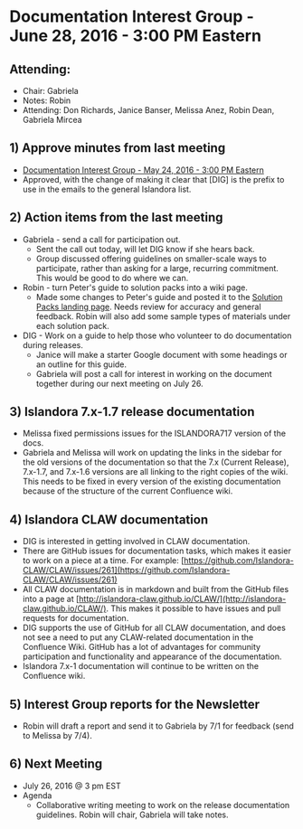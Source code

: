 # Documentation Interest Group - June 28, 2016 - 3:00 PM Eastern

## Attending:

* Chair: Gabriela
* Notes: Robin
* Attending: Don Richards, Janice Banser, Melissa Anez, Robin Dean, Gabriela Mircea


## 1) Approve minutes from last meeting

* [Documentation Interest Group - May 24, 2016 - 3:00 PM Eastern](https://github.com/islandora-interest-groups/Islandora-Documentation-Interest-Group/blob/main/meetings/2016/Meeting-Notes-2016-05-24.md )
* Approved, with the change of making it clear that [DIG] is the prefix to use in the emails to the general Islandora list.

## 2) Action items from the last meeting

* Gabriela - send a call for participation out.
  * Sent the call out today, will let DIG know if she hears back.
  * Group discussed offering guidelines on smaller-scale ways to participate, rather than asking for a large, recurring commitment. This would be good to do where we can.
* Robin - turn Peter's guide to solution packs into a wiki page.
  * Made some changes to Peter's guide and posted it to the [Solution Packs landing page](https://wiki.duraspace.org/display/ISLANDORA/Solution+Packs). Needs review for accuracy and general feedback. Robin will also add some sample types of materials under each solution pack.
* DIG - Work on a guide to help those who volunteer to do documentation during releases.
  * Janice will make a starter Google document with some headings or an outline for this guide.
  * Gabriela will post a call for interest in working on the document together during our next meeting on July 26.

## 3) Islandora 7.x-1.7 release documentation

* Melissa fixed permissions issues for the ISLANDORA717 version of the docs.
* Gabriela and Melissa will work on updating the links in the sidebar for the old versions of the documentation so that the 7.x (Current Release), 7.x-1.7, and 7.x-1.6 versions are all linking to the right copies of the wiki. This needs to be fixed in every version of the existing documentation because of the structure of the current Confluence wiki.    

## 4) Islandora CLAW documentation

* DIG is interested in getting involved in CLAW documentation. 
* There are GitHub issues for documentation tasks, which makes it easier to work on a piece at a time. For example: [https://github.com/Islandora-CLAW/CLAW/issues/261](https://github.com/Islandora-CLAW/CLAW/issues/261) 
* All CLAW documentation is in markdown and built from the GitHub files into a page at [http://islandora-claw.github.io/CLAW/](http://islandora-claw.github.io/CLAW/). This makes it possible to have issues and pull requests for documentation. 
* DIG supports the use of GitHub for all CLAW documentation, and does not see a need to put any CLAW-related documentation in the Confluence Wiki. GitHub has a lot of advantages for community participation and functionality and appearance of the documentation. 
* Islandora 7.x-1 documentation will continue to be written on the Confluence wiki. 

## 5) Interest Group reports for the Newsletter
* Robin will draft a report and send it to Gabriela by 7/1 for feedback (send to Melissa by 7/4).

## 6) Next Meeting
* July 26, 2016 @ 3 pm EST
* Agenda 
  * Collaborative writing meeting to work on the release documentation guidelines. Robin will chair, Gabriela will take notes.



